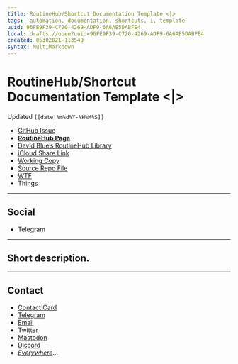 ```yaml
---
title: RoutineHub/Shortcut Documentation Template <|>
tags: `automation, documentation, shortcuts, i, template`
uuid: 96FE9F39-C720-4269-ADF9-6A6AE5DABFE4
local: drafts://open?uuid=96FE9F39-C720-4269-ADF9-6A6AE5DABFE4
created: 05302021-113549
syntax: MultiMarkdown
---
```

 # RoutineHub/Shortcut Documentation Template <|>
Updated `[[date|%m%d%Y-%H%M%S]]`

- [GitHub Issue](https://github.com/extratone/i/issues/)
- [**RoutineHub Page**](https://routinehub.co/shortcut/)
- [David Blue’s RoutineHub Library](drafts://open?uuid=CA94DF33-CAB9-40A0-836E-806225D5B600)
- [iCloud Share Link]()
- [Working Copy](working-copy://open?repo=i&path=shortcuts&mode=content)
- [Source Repo File](https://github.com/extratone/i/blob/main/shortcuts/.shortcut)
- [WTF](https://davidblue.wtf/drafts/[[uuid]].html)
- Things

---

## Social

- Telegram

---

## Short description.



---

## Contact

- [Contact Card](https://davidblue.wtf/db.vcf)
- [Telegram](https://t.me/extratone)
- [Email](mailto:davidblue@extratone.com) 
- [Twitter](https://twitter.com/NeoYokel)
- [Mastodon](https://mastodon.social/@DavidBlue)
- [Discord](https://discord.gg/0b9KQUKP858b0iZF)
- [*Everywhere*](https://raindrop.io/davidblue/social-directory-21059174)...